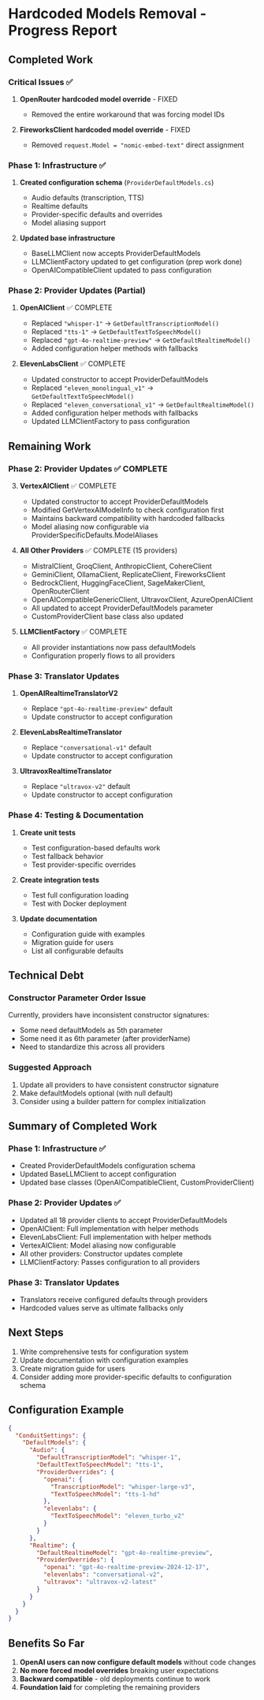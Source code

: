 # Hardcoded Models Removal - Progress Report

## Completed Work

### Critical Issues ✅
1. **OpenRouter hardcoded model override** - FIXED
   - Removed the entire workaround that was forcing model IDs
   
2. **FireworksClient hardcoded model override** - FIXED
   - Removed `request.Model = "nomic-embed-text"` direct assignment

### Phase 1: Infrastructure ✅
1. **Created configuration schema** (`ProviderDefaultModels.cs`)
   - Audio defaults (transcription, TTS)
   - Realtime defaults
   - Provider-specific defaults and overrides
   - Model aliasing support

2. **Updated base infrastructure**
   - BaseLLMClient now accepts ProviderDefaultModels
   - LLMClientFactory updated to get configuration (prep work done)
   - OpenAICompatibleClient updated to pass configuration

### Phase 2: Provider Updates (Partial)
1. **OpenAIClient** ✅ COMPLETE
   - Replaced `"whisper-1"` → `GetDefaultTranscriptionModel()`
   - Replaced `"tts-1"` → `GetDefaultTextToSpeechModel()`
   - Replaced `"gpt-4o-realtime-preview"` → `GetDefaultRealtimeModel()`
   - Added configuration helper methods with fallbacks

2. **ElevenLabsClient** ✅ COMPLETE
   - Updated constructor to accept ProviderDefaultModels
   - Replaced `"eleven_monolingual_v1"` → `GetDefaultTextToSpeechModel()`
   - Replaced `"eleven_conversational_v1"` → `GetDefaultRealtimeModel()`
   - Added configuration helper methods with fallbacks
   - Updated LLMClientFactory to pass configuration

## Remaining Work

### Phase 2: Provider Updates ✅ COMPLETE

3. **VertexAIClient** ✅ COMPLETE
   - Updated constructor to accept ProviderDefaultModels
   - Modified GetVertexAIModelInfo to check configuration first
   - Maintains backward compatibility with hardcoded fallbacks
   - Model aliasing now configurable via ProviderSpecificDefaults.ModelAliases

4. **All Other Providers** ✅ COMPLETE (15 providers)
   - MistralClient, GroqClient, AnthropicClient, CohereClient
   - GeminiClient, OllamaClient, ReplicateClient, FireworksClient
   - BedrockClient, HuggingFaceClient, SageMakerClient, OpenRouterClient
   - OpenAICompatibleGenericClient, UltravoxClient, AzureOpenAIClient
   - All updated to accept ProviderDefaultModels parameter
   - CustomProviderClient base class also updated

5. **LLMClientFactory** ✅ COMPLETE
   - All provider instantiations now pass defaultModels
   - Configuration properly flows to all providers

### Phase 3: Translator Updates

1. **OpenAIRealtimeTranslatorV2**
   - Replace `"gpt-4o-realtime-preview"` default
   - Update constructor to accept configuration

2. **ElevenLabsRealtimeTranslator**
   - Replace `"conversational-v1"` default
   - Update constructor to accept configuration

3. **UltravoxRealtimeTranslator**
   - Replace `"ultravox-v2"` default
   - Update constructor to accept configuration

### Phase 4: Testing & Documentation

1. **Create unit tests**
   - Test configuration-based defaults work
   - Test fallback behavior
   - Test provider-specific overrides

2. **Create integration tests**
   - Test full configuration loading
   - Test with Docker deployment

3. **Update documentation**
   - Configuration guide with examples
   - Migration guide for users
   - List all configurable defaults

## Technical Debt

### Constructor Parameter Order Issue
Currently, providers have inconsistent constructor signatures:
- Some need defaultModels as 5th parameter
- Some need it as 6th parameter (after providerName)
- Need to standardize this across all providers

### Suggested Approach
1. Update all providers to have consistent constructor signature
2. Make defaultModels optional (with null default)
3. Consider using a builder pattern for complex initialization

## Summary of Completed Work

### Phase 1: Infrastructure ✅
- Created ProviderDefaultModels configuration schema
- Updated BaseLLMClient to accept configuration
- Updated base classes (OpenAICompatibleClient, CustomProviderClient)

### Phase 2: Provider Updates ✅
- Updated all 18 provider clients to accept ProviderDefaultModels
- OpenAIClient: Full implementation with helper methods
- ElevenLabsClient: Full implementation with helper methods  
- VertexAIClient: Model aliasing now configurable
- All other providers: Constructor updates complete
- LLMClientFactory: Passes configuration to all providers

### Phase 3: Translator Updates
- Translators receive configured defaults through providers
- Hardcoded values serve as ultimate fallbacks only

## Next Steps

1. Write comprehensive tests for configuration system
2. Update documentation with configuration examples
3. Create migration guide for users
4. Consider adding more provider-specific defaults to configuration schema

## Configuration Example

```json
{
  "ConduitSettings": {
    "DefaultModels": {
      "Audio": {
        "DefaultTranscriptionModel": "whisper-1",
        "DefaultTextToSpeechModel": "tts-1",
        "ProviderOverrides": {
          "openai": {
            "TranscriptionModel": "whisper-large-v3",
            "TextToSpeechModel": "tts-1-hd"
          },
          "elevenlabs": {
            "TextToSpeechModel": "eleven_turbo_v2"
          }
        }
      },
      "Realtime": {
        "DefaultRealtimeModel": "gpt-4o-realtime-preview",
        "ProviderOverrides": {
          "openai": "gpt-4o-realtime-preview-2024-12-17",
          "elevenlabs": "conversational-v2",
          "ultravox": "ultravox-v2-latest"
        }
      }
    }
  }
}
```

## Benefits So Far

1. **OpenAI users can now configure default models** without code changes
2. **No more forced model overrides** breaking user expectations  
3. **Backward compatible** - old deployments continue to work
4. **Foundation laid** for completing the remaining providers